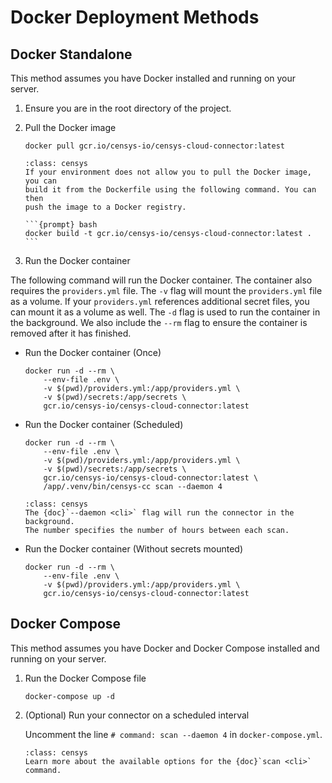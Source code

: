 # Docker Deployment Methods

## Docker Standalone

This method assumes you have Docker installed and running on your server.

1. Ensure you are in the root directory of the project.
2. Pull the Docker image

    ```{prompt} bash
    docker pull gcr.io/censys-io/censys-cloud-connector:latest
    ```

    ````{admonition} Note
    :class: censys
    If your environment does not allow you to pull the Docker image, you can
    build it from the Dockerfile using the following command. You can then
    push the image to a Docker registry.

    ```{prompt} bash
    docker build -t gcr.io/censys-io/censys-cloud-connector:latest .
    ```
    ````

3. Run the Docker container

The following command will run the Docker container.
The container also requires the `providers.yml` file. The `-v` flag will
mount the `providers.yml` file as a volume. If your `providers.yml` references
additional secret files, you can mount it as a volume as well. The `-d` flag
is used to run the container in the background. We also include the `--rm`
flag to ensure the container is removed after it has finished.

- Run the Docker container (Once)

    ```{prompt} bash
    docker run -d --rm \
        --env-file .env \
        -v $(pwd)/providers.yml:/app/providers.yml \
        -v $(pwd)/secrets:/app/secrets \
        gcr.io/censys-io/censys-cloud-connector:latest
    ```

- Run the Docker container (Scheduled)

    ```{prompt} bash
    docker run -d --rm \
        --env-file .env \
        -v $(pwd)/providers.yml:/app/providers.yml \
        -v $(pwd)/secrets:/app/secrets \
        gcr.io/censys-io/censys-cloud-connector:latest \
        /app/.venv/bin/censys-cc scan --daemon 4
    ```

    ```{admonition} Note
    :class: censys
    The {doc}`--daemon <cli>` flag will run the connector in the background.
    The number specifies the number of hours between each scan.
    ```

- Run the Docker container (Without secrets mounted)

    ```{prompt} bash
    docker run -d --rm \
        --env-file .env \
        -v $(pwd)/providers.yml:/app/providers.yml \
        gcr.io/censys-io/censys-cloud-connector:latest
    ```

## Docker Compose

This method assumes you have Docker and Docker Compose installed and running on
your server.

1. Run the Docker Compose file

    ```{prompt} bash
    docker-compose up -d
    ```

2. (Optional) Run your connector on a scheduled interval

    Uncomment the line `# command: scan --daemon 4` in `docker-compose.yml`.

    ```{admonition} Note
    :class: censys
    Learn more about the available options for the {doc}`scan <cli>` command.
    ```
